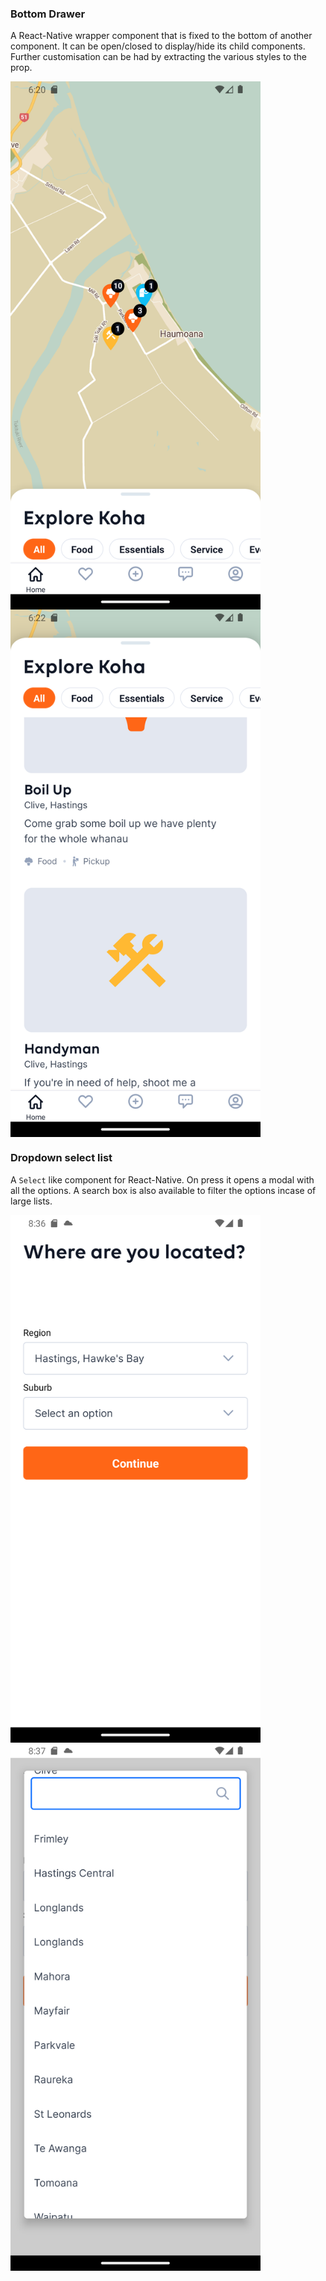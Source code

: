 ### Bottom Drawer
A React-Native wrapper component that is fixed to the bottom of another component.
It can be open/closed to display/hide its child components. Further customisation can
be had by extracting the various styles to the prop.
<div style="display: flex; flex-wrap: wrap">
<img src='../assets/drawer-close.png' alt='bottom drawer close' width="400">
<img src='../assets/drawer-open.png' alt='bottom drawer open' width="400">
</div>


### Dropdown select list
A `Select` like component for React-Native. On press it opens a modal with all the options. 
A search box is also available to filter the options incase of large lists.<div style="display: flex; flex-wrap: wrap">
<img src='../assets/droplist-close.png' alt='bottom drawer close' width="400">
<img src='../assets/droplist-open.png' alt='bottom drawer open' width="400">
</div>
